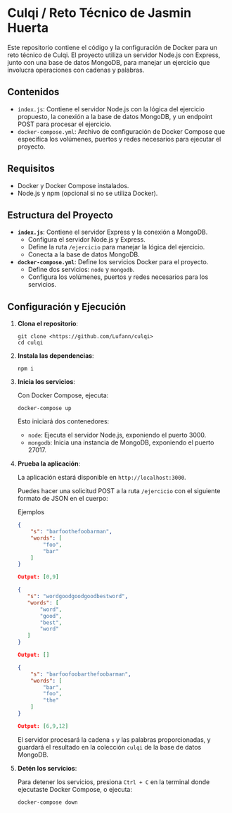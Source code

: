 # Culqi / Reto Técnico de Jasmin Huerta

Este repositorio contiene el código y la configuración de Docker para un reto técnico de Culqi. El proyecto utiliza un servidor Node.js con Express, junto con una base de datos MongoDB, para manejar un ejercicio que involucra operaciones con cadenas y palabras.

## Contenidos

- `index.js`: Contiene el servidor Node.js con la lógica del ejercicio propuesto, la conexión a la base de datos MongoDB, y un endpoint POST para procesar el ejercicio.
- `docker-compose.yml`: Archivo de configuración de Docker Compose que especifica los volúmenes, puertos y redes necesarios para ejecutar el proyecto.

## Requisitos

- Docker y Docker Compose instalados.
- Node.js y npm (opcional si no se utiliza Docker).

## Estructura del Proyecto

- **`index.js`**: Contiene el servidor Express y la conexión a MongoDB.
    - Configura el servidor Node.js y Express.
    - Define la ruta `/ejercicio` para manejar la lógica del ejercicio.
    - Conecta a la base de datos MongoDB.
- **`docker-compose.yml`**: Define los servicios Docker para el proyecto.
    - Define dos servicios: `node` y `mongodb`.
    - Configura los volúmenes, puertos y redes necesarios para los servicios.




## Configuración y Ejecución

1. **Clona el repositorio**:

    ```shell
    git clone <https://github.com/Lufann/culqi>
    cd culqi
    ```
2. **Instala las dependencias**:
    ```shell
    npm i
    ```
3. **Inicia los servicios**:

    Con Docker Compose, ejecuta:

    ```shell
    docker-compose up
    ```

    Esto iniciará dos contenedores:
    - `node`: Ejecuta el servidor Node.js, exponiendo el puerto 3000.
    - `mongodb`: Inicia una instancia de MongoDB, exponiendo el puerto 27017.

4. **Prueba la aplicación**:

    La aplicación estará disponible en `http://localhost:3000`.

    Puedes hacer una solicitud POST a la ruta `/ejercicio` con el siguiente formato de JSON en el cuerpo:


    Ejemplos
    
    ```json
    {
        "s": "barfoothefoobarman",
        "words": [
            "foo",
            "bar"
        ]
    }

    Output: [0,9]
    ```
     ```json
    {
        "s": "wordgoodgoodgoodbestword",
        "words": [
            "word",
            "good",
            "best",
            "word"
        ]
    }

    Output: []
    ```
    ```json
    {
        "s": "barfoofoobarthefoobarman",
        "words": [
            "bar",
            "foo",
            "the"
        ]
    }

    Output: [6,9,12]
    ```

    El servidor procesará la cadena `s` y las palabras proporcionadas, y guardará el resultado en la colección `culqi` de la base de datos MongoDB.

5. **Detén los servicios**:

    Para detener los servicios, presiona `Ctrl + C` en la terminal donde ejecutaste Docker Compose, o ejecuta:

    ```shell
    docker-compose down
    ```


